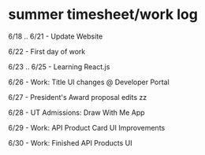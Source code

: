 # summer timesheet/work log

6/18 .. 6/21 - Update Website

6/22 - First day of work

6/23 .. 6/25 - Learning React.js

6/26 - Work: Title UI changes @ Developer Portal

6/27 - President's Award proposal edits zz

6/28 - UT Admissions: Draw With Me App

6/29 - Work: API Product Card UI Improvements

6/30 - Work: Finished API Products UI
